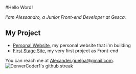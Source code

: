 #Hello Word!

_I'am Alessandro, a Junior Front-end Developer at Gesca._

## My Project

* [Personal Website](https://alessandroguelpa.github.io/), my personal website that i'm building
* [First Stage Site](https://alessandroguelpa.github.io/First-Stage-Site/), my very first project as Front-end

You can reach me at <Alexander.guelpa@gmail.com>.
![DenverCoder1's github streak](https://github-readme-streak-stats.herokuapp.com/?user=AlessandroGuelpa&theme=blue-green)
